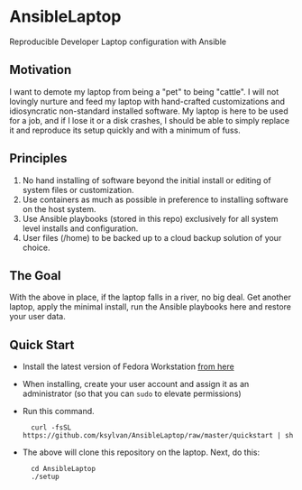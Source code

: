 # AnsibleLaptop
Reproducible Developer Laptop configuration with Ansible

## Motivation
I want to demote my laptop from being a "pet" to being "cattle". I will not lovingly
nurture and feed my laptop with hand-crafted customizations and idiosyncratic non-standard
installed software. My laptop is here to be used for a job, and if I lose it or a disk crashes,
I should be able to simply replace it and reproduce its setup quickly and with a minimum of fuss.

## Principles

1. No hand installing of software beyond the initial install or editing of system files or customization.
2. Use containers as much as possible in preference to installing software on the host system.
3. Use Ansible playbooks (stored in this repo) exclusively for all system level installs and configuration.
4. User files (/home) to be backed up to a cloud backup solution of your choice.

## The Goal

With the above in place, if the laptop falls in a river, no big deal.
Get another laptop, apply the minimal install, run the Ansible playbooks here and restore your user data.

## Quick Start

* Install the latest version of Fedora Workstation [from here](https://getfedora.org/en/workstation/download/)
* When installing, create your user account and assign it as an administrator (so that you can `sudo` to elevate permissions)
* Run this command.

        curl -fsSL https://github.com/ksylvan/AnsibleLaptop/raw/master/quickstart | sh

* The above will clone this repository on the laptop. Next, do this:

        cd AnsibleLaptop
        ./setup
